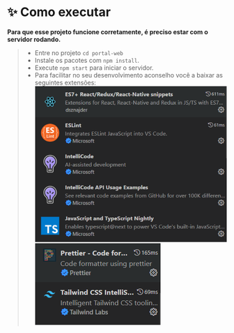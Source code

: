 # **✨ Como executar**

**Para que esse projeto funcione corretamente, é preciso estar com o servidor rodando.**

> - Entre no projeto `cd portal-web`
> - Instale os pacotes com `npm install`.
> - Execute `npm start` para iniciar o servidor.
> - Para facilitar no seu desenvolvimento aconselho você a baixar as seguintes extensões:
>   ![extensoes1](../../.github/extensoes1.png) ![extensoes2](../../.github/extensoes2.png)
